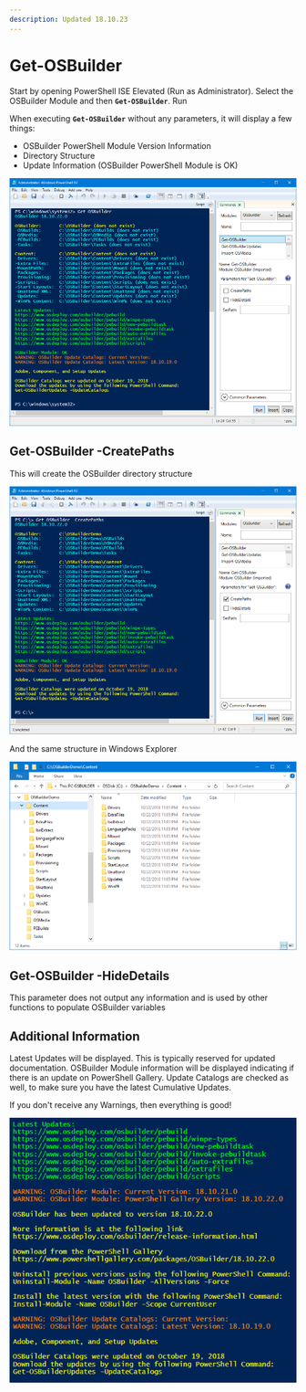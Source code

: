 ```yaml
---
description: Updated 18.10.23
---
```


# Get-OSBuilder

Start by opening PowerShell ISE Elevated \(Run as Administrator\). Select the OSBuilder Module and then **`Get-OSBuilder`**.  Run

When executing **`Get-OSBuilder`** without any parameters, it will display a few things:

* OSBuilder PowerShell Module Version Information
* Directory Structure
* Update Information \(OSBuilder PowerShell Module is OK\)

![](../../../../.gitbook/assets/2018-10-22_23-03-38.png)

## Get-OSBuilder -CreatePaths

This will create the OSBuilder directory structure

![](../../../../.gitbook/assets/2018-10-22_23-05-59.png)

And the same structure in Windows Explorer

![](../../../../.gitbook/assets/2018-10-22_23-07-13.png)

## Get-OSBuilder -HideDetails

This parameter does not output any information and is used by other functions to populate OSBuilder variables

## Additional Information

Latest Updates will be displayed.  This is typically reserved for updated documentation.  OSBuilder Module information will be displayed indicating if there is an update on PowerShell Gallery.  Update Catalogs are checked as well, to make sure you have the latest Cumulative Updates.

If you don't receive any Warnings, then everything is good!

![](../../../../.gitbook/assets/2018-10-22_23-10-39.png)



